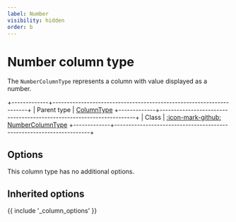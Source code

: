 ```yaml
---
label: Number
visibility: hidden
order: b
---
```


# Number column type

The `NumberColumnType` represents a column with value displayed as a number.

+-------------+---------------------------------------------------------------------+
| Parent type | [ColumnType](column)
+-------------+---------------------------------------------------------------------+
| Class       | [:icon-mark-github: NumberColumnType](https://github.com/Kreyu/data-table-bundle/blob/main/src/Column/Type/NumberColumnType.php)
+-------------+---------------------------------------------------------------------+

## Options

This column type has no additional options.

## Inherited options

{{ include '_column_options' }}
